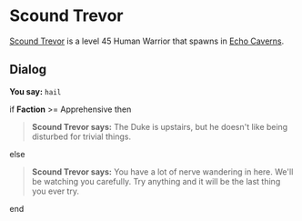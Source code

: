 # Scound Trevor



[Scound Trevor](/npc/153075) is a level 45 Human Warrior that spawns in [Echo Caverns](/zone/153).



## Dialog

**You say:** `hail`



if **Faction** >= Apprehensive then



>**Scound Trevor says:** The Duke is upstairs, but he doesn't like being disturbed for trivial things.


else



>**Scound Trevor says:** You have a lot of nerve wandering in here.  We'll be watching you carefully.  Try anything and it will be the last thing you ever try.

end